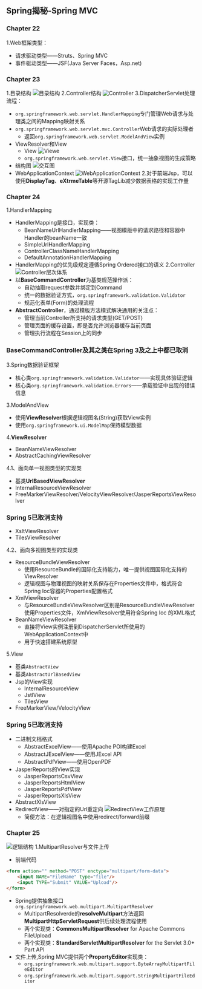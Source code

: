 ## Spring揭秘-Spring MVC
### Chapter 22
1.Web框架类型：
- 请求驱动类型——Struts、Spring MVC
- 事件驱动类型——JSF(Java Server Faces，Asp.net)

### Chapter 23
1.目录结构
![目录结构](./images/1530373992016.png)
2.Controller结构
		![Controller](./images/1530372161625.png)
3.DispatcherServlet处理流程：
- ```org.springframework.web.servlet.HandlerMapping```专门管理Web请求与处理类之间的Mapping映射关系
- ```org.springframework.web.servlet.mvc.Controller```Web请求的实际处理者
	- 返回```org.springframework.web.servlet.ModelAndView```实例
- ViewResolver和View
	- View
		![Viewe](./images/1530372959428.png)
	- ```org.springframework.web.servlet.View```接口，统一抽象视图的生成策略
- 结构图
	![交互图](./images/1530373087589.png)
- WebApplicationContext
	![WebApplicationContext](./images/1530373845664.png)
2.对于前端Jsp，可以使用**DisplayTag**、**eXtrmeTable**等开源TagLib减少数据表格的实现工作量
### Chapter 24
1.HandlerMapping
-  HandlerMapping是接口，实现类：
	- BeanNameUrlHandlerMapping——视图模版中的请求路径和容器中Handler的beanName一致
	- SimpleUrlHandlerMapping
	-  ControllerClassNameHandlerMapping
	-  DefaultAnnotationHandlerMapping
- HandlerMapping的优先级规定遵循Spring Ordered接口的语义
2.Controller
	![Controller层次体系](./images/1530412387295.png)
- 以**BaseCommandController**为基类规范操作派：
	- 自动抽取request参数并绑定到Command
	- 统一的数据验证方式，```org.springframework.validation.Validator```
	- 规范化表单(Form)的处理流程
- **AbstractController**，通过模版方法模式解决通用的关注点：
	- 管理当前Controller所支持的请求类型(GET/POST)
	- 管理页面的缓存设置，即是否允许浏览器缓存当前页面
	- 管理执行流程在Session上的同步

### BaseCommandController及其之类在Spring 3及之上中都已取消
3.Spring数据验证框架
- 核心类```org.springframework.validation.Validator```——实现具体验证逻辑
- 核心类```org.springframework.validation.Errors```——承载验证中出现的错误信息

3.ModelAndView
- 使用**ViewResolver**根据逻辑视图名(String)获取View实例
- 使用```org.springframework.ui.ModelMap```保持模型数据

4.**ViewResolver**
- BeanNameViewResolver
- AbstractCachingViewResolver

4.1、面向单一视图类型的实现类
- 基类**UrlBasedViewResolver**
- InternalResourceViewResolver
- FreeMarkerViewResolver/VelocityViewResolver/JasperReportsViewResolver
 ### Spring 5已取消支持
- XsltViewResolver
- TilesViewResolver

4.2、面向多视图类型的实现类
- ResourceBundleViewResolver
	- 使用ResourceBundle的国际化支持能力，唯一提供视图国际化支持的ViewResolver
	- 逻辑视图与物理视图的映射关系保存在Properties文件中，格式符合Spring Ioc容器的Properties配置格式
- XmlViewResolver
	- 与ResourceBundleViewResolver区别是ResourceBundleViewResolver使用Properties文件，XmlViewResolver使用符合Spring Ioc 的XML格式
- BeanNameViewResolver
	- 直接将View实例注册到DispatcherServlet所使用的WebApplicationContext中
	- 用于快速搭建系统原型

5.View
- 基类```AbstractView```
- 基类```AbstractUrlBasedView```
- Jsp的View实现
	- InternalResourceView
	- JstlView
	- TilesView
- FreeMarkerView/VelocityView
### Spring 5已取消支持
- 二进制文档格式
	- AbstractExcelView——使用Apache POI构建Excel
	- AbstractJExcelView——使用JExcel API
	- AbstractPdfView——使用OpenPDF
- JasperReports的View实现
	- JasperReportsCsvView
	- JasperReportsHtmlView
	- JasperReportsPdfView
	- JasperReportsXlsView
- AbstractXlsView
- RedirectView——对指定的Url重定向
	![RedirectView工作原理](./images/1530420163332.png)
	- 简便方法：在逻辑视图名中使用redirect/forward前缀
### Chapter 25
![逻辑结构](./images/1530631168246.png)
1.MultipartResolver与文件上传
- 前端代码
```html
<form action="" method="POST" enctype="multipart/form-data">
	<input NAME="FileName" type="file"/>
	<input TYPE="Submit" VALUE="Upload"/>
</form>
```
- Spring提供抽象接口```org.springframework.web.multipart.MultipartResolver```
	- MultipartResolverde的**resolveMultipart**方法返回**MultipartHttpServletRequest**供后续处理流程使用
	- 两个实现类：**CommonsMultipartResolver** for Apache Commons FileUpload
	- 两个实现类：**StandardServletMultipartResolver** for the Servlet 3.0+ Part API
- 文件上传,Spring MVC提供两个**PropertyEditor**实现类：
	- ```org.springframework.web.multipart.support.ByteArrayMultipartFileEditor```
	- ```org.springframework.web.multipart.support.StringMultipartFileEditor```

